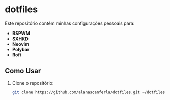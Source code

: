 # dotfiles

Este repositório contém minhas configurações pessoais para:
- **BSPWM**
- **SXHKD**
- **Neovim**
- **Polybar**
- **Rofi**

## Como Usar
1. Clone o repositório:
   ```bash
   git clone https://github.com/alanascanferla/dotfiles.git ~/dotfiles